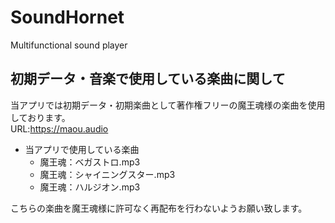 # SoundHornet
Multifunctional sound player

## 初期データ・音楽で使用している楽曲に関して
当アプリでは初期データ・初期楽曲として著作権フリーの魔王魂様の楽曲を使用しております。<br>
URL:https://maou.audio
- 当アプリで使用している楽曲
   - 魔王魂：ベガストロ.mp3
   - 魔王魂：シャイニングスター.mp3
   - 魔王魂：ハルジオン.mp3
   
こちらの楽曲を魔王魂様に許可なく再配布を行わないようお願い致します。